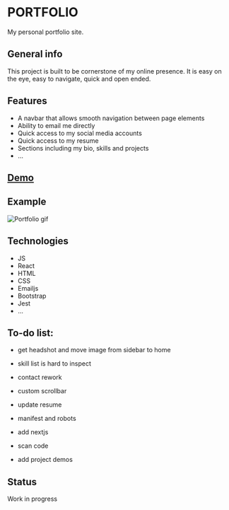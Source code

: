 # PORTFOLIO

My personal portfolio site.

## General info

This project is built to be cornerstone of my online presence. It is easy on the eye, easy to navigate, quick and open ended.

## Features

- A navbar that allows smooth navigation between page elements
- Ability to email me directly
- Quick access to my social media accounts
- Quick access to my resume
- Sections including my bio, skills and projects
- ...

## [Demo](http://tarkanmansuroglu.com)

## Example

![Portfolio gif](https://media1.giphy.com/media/RluNMwEnBdSEAz6Ftz/giphy.gif)

## Technologies

- JS
- React
- HTML
- CSS
- Emailjs
- Bootstrap
- Jest
- ...

## To-do list:

- get headshot and move image from sidebar to home
- skill list is hard to inspect
- contact rework
- custom scrollbar
- update resume

- manifest and robots
- add nextjs
- scan code
- add project demos

## Status

Work in progress
